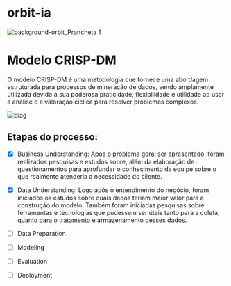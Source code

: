 # orbit-ia
![background-orbit_Prancheta 1](https://user-images.githubusercontent.com/56441318/160112708-193a18fe-2241-427c-8fe0-2dc23324b48a.png)

# Modelo CRISP-DM
O modelo CRISP-DM é uma metodologia que fornece uma abordagem estruturada para processos de mineração de dados, sendo amplamente utilizada devido à sua poderosa praticidade, flexibilidade e utilidade ao usar a análise e a valoração cíclica para resolver problemas complexos.

![diag](https://user-images.githubusercontent.com/29134051/163732347-33e290ba-d58b-42dc-8611-f4f3cf757ec8.jpg)

## Etapas do processo:

- [x] Business Understanding: Após o problema geral ser apresentado, foram realizados pesquisas e estudos sobre, além da elaboração de questionamentos para aprofundar o conhecimento da equipe sobre o que realmente atenderia a necessidade do cliente.

- [x] Data Understanding: Logo após o entendimento do negócio, foram iniciados os estudos sobre quais dados teriam maior valor para a construção do modelo. Também foram iniciadas pesquisas sobre ferramentas e tecnologias que pudessem ser úteis tanto para a coleta, quanto para o tratamento e armazenamento desses dados.
- [ ] Data Preparation
- [ ] Modeling
- [ ] Evaluation
- [ ] Deployment
